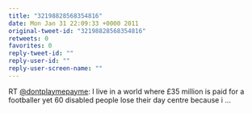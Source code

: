```yaml
---
title: "32198828568354816"
date: Mon Jan 31 22:09:33 +0000 2011
original-tweet-id: "32198828568354816"
retweets: 0
favorites: 0
reply-tweet-id: ""
reply-user-id: ""
reply-user-screen-name: ""
---
```

RT <a href="https://twitter.com/dontplaymepayme">@dontplaymepayme</a>: I live in a world where £35 million is paid for a footballer yet 60 disabled people lose their day centre because i ...

